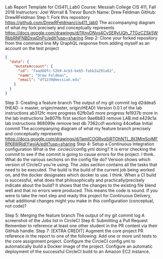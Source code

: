 Lab Report Template for CIS411_Lab0
Course: Messiah College CIS 411, Fall 2018
Instructors: Joel Worrall & Trevor Bunch
Name: Drew Feldman
GitHub: DrewRFeldman
Step 1: Fork this repository
https://github.com/DrewRFeldman/cis411_lab0
The accompanying diagram of what my fork precisely and conceptually represents
https://docs.google.com/drawings/d/1XnyDNvx4CySERyUQh_7TGzCZSk5WRbbRNFNBDxwDnPc/edit?usp=sharing
Step 2: Clone your forked repository from the command line
My GraphQL response from adding myself as an account on the test project
``` JSON
{
  "data": {
    "mutateAccount": {
      "id": "faad80fc-52b9-4cb3-beb5-fabb2a291a82",
      "name": "Drew Feldman",
      "email": "df1239@messiah.edu"
    }
  }
}
```
Step 3: Creating a feature branch
The output of my git commit log
d2ddea5 (HEAD -> master, origin/master, origin/HEAD) Version 0.0.1 of the lab instructions
ab312fc more progress
62fb0a5 more progress
fe1937b more in the lab instructions
3e807fb first section
9ae6b83 remove LAB.md
e429c1a lab instructions
968099e remove test db
7362cd1 working
44ce6ae Initial commit
The accompanying diagram of what my feature branch precisely and conceptually represents
https://docs.google.com/drawings/d/1amICOGRvqSiRTOhNTL_8t3MmSojMFRfK8WRidiYwxiA/edit?usp=sharing
Step 4: Setup a Continuous Integration configuration
What is the .circleci/config.yml doing?
It is error checking the commit to see if the commit is going to cause errors for the project. I think.
What do the various sections on the config file do?
Version shows which version of CircleCI you're using. The Jobs section contains all the tasks that need to be executed. The build is the build of the current job being worked on, and the docker designates which docker to use. I think.
When a CI build is successful, what does that philosophically and practically/precisely indicate about the build?
It shows that the changes to the existing file blend well and that no errors were produced. This means the code is sound.
If you were to take the next step and ready this project for Continuous Delivery, what additional changes might you make in this configuration (conceptual, not code)?

Step 5: Merging the feature branch
The output of my git commit log
A screenshot of the Jobs list in CircleCI
Step 6: Submitting a Pull Request
Remember to reference at least one other student in the PR content via their GitHub handle.
Step 7: [EXTRA CREDIT] Augment the core project
PR reference in the report to one of the following:
Add one or more unit tests to the core assignment project.
Configure the CircleCI config.yml to automatically build a Docker image of the project.
Configure an automatic deployment of the successful CircleCI build to an Amazon EC2 instance.